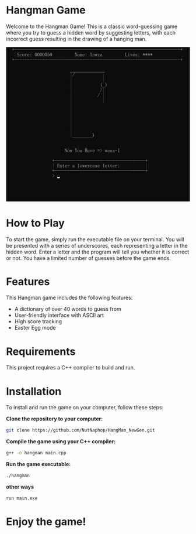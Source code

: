 # Hangman Game
Welcome to the Hangman Game! This is a classic word-guessing game where you try to guess a hidden word by suggesting letters, with each incorrect guess resulting in the drawing of a hanging man.

![preview](screenshot/preview.jpg)

# How to Play
To start the game, simply run the executable file on your terminal. You will be presented with a series of underscores, each representing a letter in the hidden word. Enter a letter and the program will tell you whether it is correct or not. You have a limited number of guesses before the game ends.

# Features
This Hangman game includes the following features:
- A dictionary of over 40 words to guess from
- User-friendly interface with ASCII art
- High score tracking
- Easter Egg mode

# Requirements
This project requires a C++ compiler to build and run.

# Installation
To install and run the game on your computer, follow these steps:

**Clone the repository to your computer:** 
```bash
git clone https://github.com/NutNaphop/HangMan_NewGen.git
```
**Compile the game using your C++ compiler:** 
```bash
g++ -o hangman main.cpp
```
**Run the game executable:**
```bash
./hangman
```
**other ways**
```bash
run main.exe
```
# Enjoy the game!

